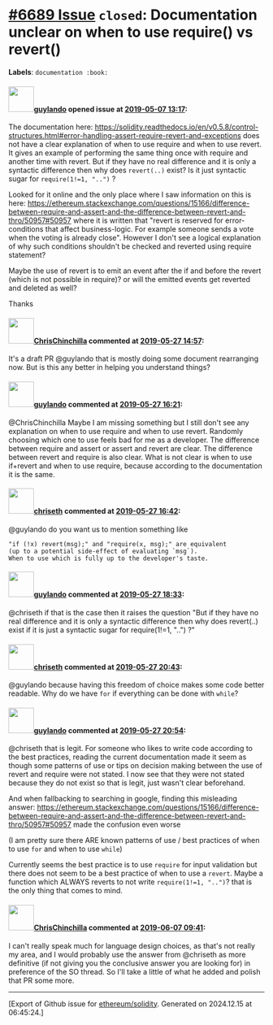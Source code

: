 # [\#6689 Issue](https://github.com/ethereum/solidity/issues/6689) `closed`: Documentation unclear on when to use require() vs revert()
**Labels**: `documentation :book:`


#### <img src="https://avatars.githubusercontent.com/u/14879163?v=4" width="50">[guylando](https://github.com/guylando) opened issue at [2019-05-07 13:17](https://github.com/ethereum/solidity/issues/6689):

The documentation here: https://solidity.readthedocs.io/en/v0.5.8/control-structures.html#error-handling-assert-require-revert-and-exceptions
does not have a clear explanation of when to use require and when to use revert. It gives an example of performing the same thing once with require and another time with revert. But if they have no real difference and it is only a syntactic difference then why does `revert(..)` exist? Is it just syntactic sugar for `require(1!=1, "..")` ?

Looked for it online and the only place where I saw information on this is here: https://ethereum.stackexchange.com/questions/15166/difference-between-require-and-assert-and-the-difference-between-revert-and-thro/50957#50957
where it is written that "revert is reserved for error-conditions that affect business-logic. For example someone sends a vote when the voting is already close". However I don't see a logical explanation of why such conditions shouldn't be checked and reverted using require statement?

Maybe the use of revert is to emit an event after the if and before the revert (which is not possible in require)? or will the emitted events get reverted and deleted as well?

Thanks

#### <img src="https://avatars.githubusercontent.com/u/42080?u=54f700afa4263a5f86d2036b7ae598c2a2b419c0&v=4" width="50">[ChrisChinchilla](https://github.com/ChrisChinchilla) commented at [2019-05-27 14:57](https://github.com/ethereum/solidity/issues/6689#issuecomment-496239189):

It's a draft PR @guylando that is mostly doing some document rearranging now. But is this any better in helping you understand things?

#### <img src="https://avatars.githubusercontent.com/u/14879163?v=4" width="50">[guylando](https://github.com/guylando) commented at [2019-05-27 16:21](https://github.com/ethereum/solidity/issues/6689#issuecomment-496259670):

@ChrisChinchilla Maybe I am missing something but I still don't see any explanation on when to use require and when to use revert. Randomly choosing which one to use feels bad for me as a developer.
The difference between require and assert or assert and revert are clear. The difference between revert and require is also clear. What is not clear is when to use if+revert and when to use require, because according to the documentation it is the same.

#### <img src="https://avatars.githubusercontent.com/u/9073706?v=4" width="50">[chriseth](https://github.com/chriseth) commented at [2019-05-27 16:42](https://github.com/ethereum/solidity/issues/6689#issuecomment-496263505):

@guylando do you want us to mention something like
```
"if (!x) revert(msg);" and "require(x, msg);" are equivalent
(up to a potential side-effect of evaluating `msg`).
When to use which is fully up to the developer's taste.
```

#### <img src="https://avatars.githubusercontent.com/u/14879163?v=4" width="50">[guylando](https://github.com/guylando) commented at [2019-05-27 18:33](https://github.com/ethereum/solidity/issues/6689#issuecomment-496282071):

@chriseth if that is the case then it raises the question "But if they have no real difference and it is only a syntactic difference then why does revert(..) exist if it is just a syntactic sugar for require(1!=1, "..") ?"

#### <img src="https://avatars.githubusercontent.com/u/9073706?v=4" width="50">[chriseth](https://github.com/chriseth) commented at [2019-05-27 20:43](https://github.com/ethereum/solidity/issues/6689#issuecomment-496302348):

@guylando because having this freedom of choice makes some code better readable. Why do we have `for` if everything can be done with `while`?

#### <img src="https://avatars.githubusercontent.com/u/14879163?v=4" width="50">[guylando](https://github.com/guylando) commented at [2019-05-27 20:54](https://github.com/ethereum/solidity/issues/6689#issuecomment-496303972):

@chriseth that is legit. For someone who likes to write code according to the best practices, reading the current documentation made it seem as though some patterns of use or tips on decision making between the use of revert and require were not stated. I now see that they were not stated because they do not exist so that is legit, just wasn't clear beforehand.

And when fallbacking to searching in google, finding this misleading answer: https://ethereum.stackexchange.com/questions/15166/difference-between-require-and-assert-and-the-difference-between-revert-and-thro/50957#50957 made the confusion even worse

(I am pretty sure there ARE known patterns of use / best practices of when to use `for` and when to use `while`)

Currently seems the best practice is to use `require` for input validation but there does not seem to be a best practice of when to use a `revert`. Maybe a function which ALWAYS reverts to not write `require(1!=1, "..")`? that is the only thing that comes to mind.

#### <img src="https://avatars.githubusercontent.com/u/42080?u=54f700afa4263a5f86d2036b7ae598c2a2b419c0&v=4" width="50">[ChrisChinchilla](https://github.com/ChrisChinchilla) commented at [2019-06-07 09:41](https://github.com/ethereum/solidity/issues/6689#issuecomment-499823915):

I can't really speak much for language design choices, as that's not really my area, and I would probably use the answer from @chriseth as more definitive (if not giving you the conclusive answer you are looking for) in preference of the SO thread. So I'll take a little of what he added and polish that PR some more.


-------------------------------------------------------------------------------



[Export of Github issue for [ethereum/solidity](https://github.com/ethereum/solidity). Generated on 2024.12.15 at 06:45:24.]
